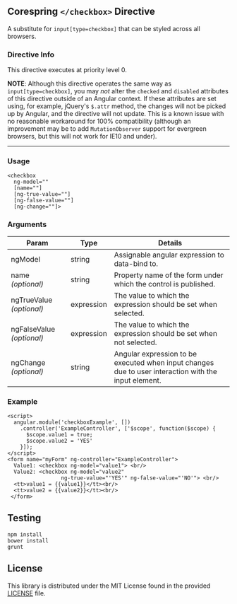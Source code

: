 ## Corespring `</checkbox>` Directive

A substitute for `input[type=checkbox]` that can be styled across all browsers.

### Directive Info

This directive executes at priority level 0.

**NOTE**: Although this directive operates the same way as `input[type=checkbox]`, you may *not* alter the `checked` and `disabled` attributes of this directive outside of an Angular context. If these attributes are set using, for example, jQuery's `$.attr` method, the changes will not be picked up by Angular, and the directive will not update. This is a known issue with no reasonable workaround for 100% compatibility (although an improvement may be to add `MutationObserver` support for evergreen browsers, but this will not work for IE10 and under).

---

### Usage

    <checkbox
      ng-model=""
      [name=""]
      [ng-true-value=""]
      [ng-false-value=""]
      [ng-change=""]>


### Arguments

| Param                     | Type       | Details
|---------------------------|------------|--------
| ngModel                   | string     | Assignable angular expression to data-bind to.
| name *(optional)*         | string     | Property name of the form under which the control is published.
| ngTrueValue *(optional)*  | expression | The value to which the expression should be set when selected.
| ngFalseValue *(optional)* | expression | The value to which the expression should be set when not selected.
| ngChange *(optional)*     | string     | Angular expression to be executed when input changes due to user interaction with the input element.

### Example

    <script>
      angular.module('checkboxExample', [])
        .controller('ExampleController', ['$scope', function($scope) {
          $scope.value1 = true;
          $scope.value2 = 'YES'
        }]);
    </script>
    <form name="myForm" ng-controller="ExampleController">
      Value1: <checkbox ng-model="value1"> <br/>
      Value2: <checkbox ng-model="value2"
                     ng-true-value="'YES'" ng-false-value="'NO'"> <br/>
      <tt>value1 = {{value1}}</tt><br/>
      <tt>value2 = {{value2}}</tt><br/>
     </form>


## Testing

    npm install
    bower install
    grunt
    
    
## License

This library is distributed under the MIT License found in the provided [LICENSE](/LICENSE) file.
